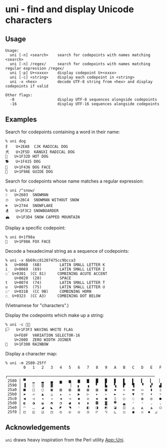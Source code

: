uni - find and display Unicode characters
=========================================

Usage
-----

    Usage:
      uni [-n] <search>    search for codepoints with names matching <search>
      uni [-n] /regex/     search for codepoints with names matching regular expression /regex/
      uni [-p] U+<xxxx>    display codepoint U+<xxxx>
      uni [-c] <string>    display each codepoint in <string>
      uni -x <hex>         decode UTF-8 string from <hex> and display codepoints if valid

    Other flags:
      -8                   display UTF-8 sequences alongside codepoints
      -16                  display UTF-16 sequences alongside codepoints


Examples
--------

Search for codepoints containing a word in their name:

    % uni dog
    ⺨	U+2EA8 	CJK RADICAL DOG
    ⽝	U+2F5D 	KANGXI RADICAL DOG
    🌭	U+1F32D	HOT DOG
    🐕	U+1F415	DOG
    🐶	U+1F436	DOG FACE
    🦮	U+1F9AE	GUIDE DOG

Search for codepoints whose name matches a regular expression:

    % uni /^snow/
    ☃	U+2603 	SNOWMAN
    ⛄	U+26C4 	SNOWMAN WITHOUT SNOW
    ❄	U+2744 	SNOWFLAKE
    🏂	U+1F3C2	SNOWBOARDER
    🏔	U+1F3D4	SNOW CAPPED MOUNTAIN

Display a specific codepoint:

    % uni U+1f98a
    🦊	U+1F98A	FOX FACE

Decode a hexadecimal string as a sequence of codepoints:

    % uni -x 6b69cc81207475cc9bcca3
    k	U+006B  (6B)      	LATIN SMALL LETTER K
    i	U+0069  (69)      	LATIN SMALL LETTER I
    ◌́	U+0301  (CC 81)   	COMBINING ACUTE ACCENT
    	U+0020  (20)      	SPACE
    t	U+0074  (74)      	LATIN SMALL LETTER T
    u	U+0075  (75)      	LATIN SMALL LETTER U
    ◌̛	U+031B  (CC 9B)   	COMBINING HORN
    ◌̣	U+0323  (CC A3)   	COMBINING DOT BELOW

(Vietnamese for "characters".)

Display the codepoints which make up a string:

    % uni -c 🏳️‍🌈
    🏳	U+1F3F3	WAVING WHITE FLAG
    	U+FE0F 	VARIATION SELECTOR-16
    	U+200D 	ZERO WIDTH JOINER
    🌈	U+1F308	RAINBOW

Display a character map:

    % uni -m 2580-25ff
            0   1   2   3   4   5   6   7   8   9   A   B   C   D   E   F
          ┌─────────────────────────────────────────────────────────────────
     2580 │ ▀   ▁   ▂   ▃   ▄   ▅   ▆   ▇   █   ▉   ▊   ▋   ▌   ▍   ▎   ▏
     2590 │ ▐   ░   ▒   ▓   ▔   ▕   ▖   ▗   ▘   ▙   ▚   ▛   ▜   ▝   ▞   ▟
     25a0 │ ■   □   ▢   ▣   ▤   ▥   ▦   ▧   ▨   ▩   ▪   ▫   ▬   ▭   ▮   ▯
     25b0 │ ▰   ▱   ▲   △   ▴   ▵   ▶   ▷   ▸   ▹   ►   ▻   ▼   ▽   ▾   ▿
     25c0 │ ◀   ◁   ◂   ◃   ◄   ◅   ◆   ◇   ◈   ◉   ◊   ○   ◌   ◍   ◎   ●
     25d0 │ ◐   ◑   ◒   ◓   ◔   ◕   ◖   ◗   ◘   ◙   ◚   ◛   ◜   ◝   ◞   ◟
     25e0 │ ◠   ◡   ◢   ◣   ◤   ◥   ◦   ◧   ◨   ◩   ◪   ◫   ◬   ◭   ◮   ◯
     25f0 │ ◰   ◱   ◲   ◳   ◴   ◵   ◶   ◷   ◸   ◹   ◺   ◻   ◼   ◽  ◾  ◿


Acknowledgements
----------------

`uni` draws heavy inspiration from the Perl utility [App::Uni](https://metacpan.org/pod/App::Uni).
